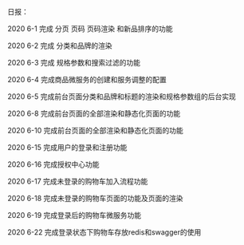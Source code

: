 日报：

2020 6-1
完成 分页 页码 页码渲染 和新品排序的功能

2020 6-2
完成  分类和品牌的渲染

2020 6-3
完成  规格参数和搜索过滤的功能

2020 6-4
完成商品微服务的创建和服务调整的配置

2020 6-5
完成前台页面分类和品牌和标题的渲染和规格参数组的后台实现

2020 6-8
完成前台页面的全部渲染和静态化页面的功能

2020 6-10
完成前台页面的全部渲染和静态化页面的功能

2020 6-15
完成用户的登录和注册功能

2020 6-16
完成授权中心功能

2020 6-17
完成未登录的购物车加入流程功能 

2020 6-18
完成未登录的购物车页面的功能及页面的渲染

2020 6-19
完成登录后的购物车微服务功能

2020 6-22
完成登录状态下购物车存放redis和swagger的使用